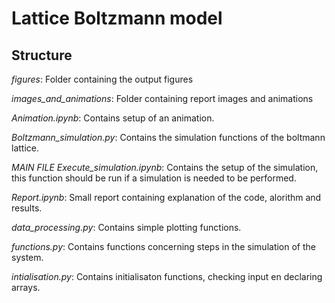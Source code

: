 # Lattice Boltzmann model
## Structure
*figures*:
Folder containing the output figures

*images_and_animations*:
Folder containing report images and animations

*Animation.ipynb*: 
Contains setup of an animation.

*Boltzmann_simulation.py*: 
Contains the simulation functions of the boltmann lattice.

*MAIN FILE* *Execute_simulation.ipynb*: 
 Contains the setup of the simulation, this function should be run if a 
simulation is needed to be performed. 

*Report.ipynb*: 
Small report containing explanation of the code, alorithm and results.

*data_processing.py*:
Contains simple plotting functions.

*functions.py*:
Contains functions concerning steps in the simulation of the system.

*intialisation.py*:
Contains initialisaton functions, checking input en declaring arrays.